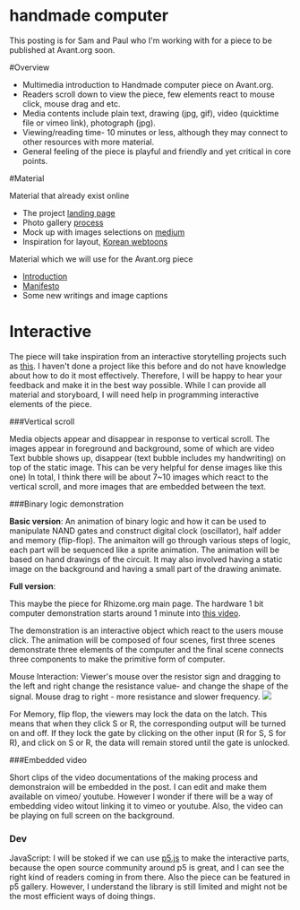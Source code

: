 # handmade computer

This posting is for Sam and Paul who I'm working with for a piece to be published at Avant.org soon.

#Overview 

- Multimedia introduction to Handmade computer piece on Avant.org.
- Readers scroll down to view the piece, few elements react to mouse click, mouse drag and etc. 
- Media contents include plain text, drawing (jpg, gif), video (quicktime file or vimeo link), photograph (jpg). 
- Viewing/reading time- 10 minutes or less, although they may connect to other resources with more material.     
- General feeling of the piece is playful and friendly and yet critical in core points. 

#Material 

Material that already exist online

- The project [landing page](http://taeyoonchoi.com/handmade-computer/)
- Photo gallery [process](https://www.flickr.com/photos/80913365@N04/sets/72157642581138505)
- Mock up with images selections on [medium](https://medium.com/@tchoi8/29dec535074a) 
- Inspiration for layout, [Korean webtoons](http://webtoon.daum.net/webtoon/viewer/27963) 

Material which we will use for the Avant.org piece

- [Introduction](https://github.com/tchoi8/handmadecomputer/blob/master/Introduction.md)
- [Manifesto](https://github.com/tchoi8/handmadecomputer/blob/master/Manifesto.md)
- Some new writings and image captions 

# Interactive 

The piece will take inspiration from an interactive storytelling projects such as [this](http://www.nytimes.com/interactive/2014/09/19/travel/reif-larsen-norway.html). I haven't done a project like this before and do not have knowledge about how to do it most effectively. Therefore, I will be happy to hear your feedback and make it in the best way possible. While I can provide all material and storyboard, I will need help in programming interactive elements of the piece. 

###Vertical scroll 

Media objects appear and disappear in response to vertical scroll. The images appear in foreground and background, some of which are video 
Text bubble shows up, disappear (text bubble includes my handwriting) on top of the static image. This can be very helpful for dense images like this one)
In total, I think there will be about 7~10 images which react to the vertical scroll, and more images that are embedded between the text. 

###Binary logic demonstration
 
**Basic version**: An animation of binary logic and how it can be used to manipulate NAND gates and construct digital clock (oscillator), half adder and memory (flip-flop). The animaiton will go through various steps of logic, each part will be sequenced like a sprite animation. The animation will be based on hand drawings of the circuit. It may also involved having a static image on the background and having a small part of the drawing animate. 

**Full version**:


This maybe the piece for Rhizome.org main page. The hardware 1 bit computer demonstration starts around 1 minute into [this video](https://vimeo.com/122206226).  

The demonstration is an interactive object which react to the users mouse click. The animation will be composed of four scenes, first three scenes demonstrate three elements of the computer and the final scene connects three components to make the primitive form of computer. 

Mouse Interaction: Viewer's mouse over the resistor sign and dragging to the left and right change the resistance value- and change the shape of the signal. Mouse drag to right - more resistance and slower frequency. 
![](https://farm1.staticflickr.com/268/18309860140_11f0769a0b.jpg)

For Memory, flip flop, the viewers may lock the data on the latch. This means that when they click S or R, the corresponding output will be turned on and off. If they lock the gate by clicking on the other input (R for S, S for R), and click on S or R, the data will remain stored until the gate is unlocked.



###Embedded video 
 
Short clips of the video documentations of the making process and demonstraion will be embedded in the post. I can edit and make them available on vimeo/ youtube. However I  wonder if there will be a way of embedding video witout linking it to vimeo or youtube. Also, the video can be playing on full screen on the background. 


### Dev
JavaScript: I will be stoked if we can use [p5.js](http://p5js.org) to make the interactive parts, because the open source community around p5 is great, and I can see the right kind of readers coming in from there. Also the piece can be featured in p5 gallery. However, I understand the library is still limited and might not be the most efficient ways of doing things. 
